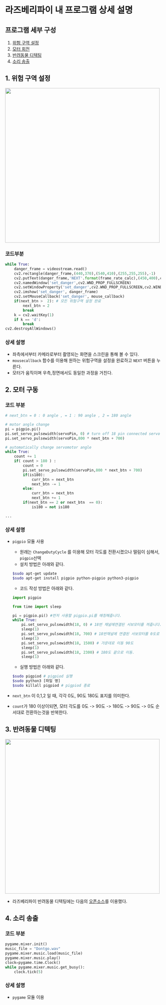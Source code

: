 # 라즈베리파이 내 프로그램 상세 설명

## 프로그램 세부 구성

1. [위험 구역 설정](https://github.com/KETI-lovelace/Pet-CCTV-Robot/tree/master/raspberrypi#1-%EC%9C%84%ED%97%98-%EA%B5%AC%EC%97%AD-%EC%84%A4%EC%A0%95)
2. [모터 회전](https://github.com/KETI-lovelace/Pet-CCTV-Robot/tree/master/raspberrypi#2-%EB%AA%A8%ED%84%B0-%EA%B5%AC%EB%8F%99)
3. [반려동물 디텍팅](https://github.com/KETI-lovelace/Pet-CCTV-Robot/tree/master/raspberrypi#3-%EB%B0%98%EB%A0%A4%EB%8F%99%EB%AC%BC-%EB%94%94%ED%85%8D%ED%8C%85)
4. [소리 송출](https://github.com/KETI-lovelace/Pet-CCTV-Robot/tree/master/raspberrypi#4-%EC%86%8C%EB%A6%AC-%EC%86%A1%EC%B6%9C)

## 1. 위험 구역 설정

<img src="./assets/danger_check.gif" width="500">

### 코드부분
```python
while True:
    danger_frame = videostream.read()
    cv2.rectangle(danger_frame,(440,370),(540,410),(255,255,255),-1)
    cv2.putText(danger_frame,'NEXT'.format(frame_rate_calc),(450,400),cv2.FONT_HERSHEY_SIMPLEX,1,(50,50,255),2,cv2.LINE_AA)
    cv2.namedWindow('set_danger',cv2.WND_PROP_FULLSCREEN)
    cv2.setWindowProperty('set_danger',cv2.WND_PROP_FULLSCREEN,cv2.WINDOW_FULLSCREEN)
    cv2.imshow('set_danger', danger_frame)
    cv2.setMouseCallback('set_danger', mouse_callback)
    if(next_btn >  2): # 모든 위험구역 설정 완료
        next_btn = 2
        break
    k = cv2.waitKey(1)
    if k == 'd':
        break
cv2.destroyAllWindows()
```

### 상세 설명
- 좌측에서부터 카메라로부터 촬영되는 화면을 스크린을 통해 볼 수 있다.
- ``mousecallback`` 함수를 이용해 원하는 위험구역을 설정을 완료하고 ``NEXT`` 버튼을 누른다.
- 모터가 움직이며 우측,정면에서도 동일한 과정을 거친다.


## 2. 모터 구동

### 코드 부분

```python
# next_btn = 0 : 0 angle , = 1 : 90 angle , 2 = 180 angle

# motor angle change
pi = pigpio.pi()
pi.set_servo_pulsewidth(servoPin, 0) # turn off 18 pin connected servo motor.
pi.set_servo_pulsewidth(servoPin,800 * next_btn + 700)

# automatically change servomotor angle
while True:
    count += 1
    if( count > 180 ) :
        count = 0
        pi.set_servo_pulsewidth(servoPin,800 * next_btn + 700)
        if(is180):
            curr_btn = next_btn
            next_btn -= 1
        else:
            curr_btn = next_btn
            next_btn += 1
        if(next_btn == 2 or next_btn  == 0):
            is180 = not is180

...

```
### 상세 설명

- ``pigpio`` 모듈 사용
    - 원래는 ``ChangeDutyCycle`` 를 이용해 모터 각도를 전환시켰으나 떨림이 심해서, ``pigpio``선택
    - 설치 방법은 아래와 같다.

    ```bash
    $sudo apt-get update
    $sudo apt-get install pigpio python-pigpio python3-pigpio
    ```
    - 코드 작성 방법은 아래와 같다.

    ```python
    import pigpio

    from time import sleep
    
    pi = pigpio.pi() #먼저 사용할 pigpio.pi를 매칭해줍니다.
    while True:
        pi.set_servo_pulsewidth(18, 0) # 18번 채널에연결된 서보모터를 꺼줍니다. 
        sleep(1)
        pi.set_servo_pulsewidth(18, 700) # 18번채널에 연결된 서보모터를 0도로 이동
        sleep(1)
        pi.set_servo_pulsewidth(18, 1500) # 가운데로 이동 90도
        sleep(1)
        pi.set_servo_pulsewidth(18, 2300) # 180도 끝으로 이동. 
        sleep(1)
    ```
    - 실행 방법은 아래와 같다.

    ```bash
    $sudo pigpiod # pigpiod 실행
    $sudo python3 [파일 명]
    $sudo killall pigpiod # pigpiod 종료
    ```
- ``next_btn`` 이 0,1,2 일 때, 각각 0도, 90도 180도 표지를 의미한다.
- ``count``가 180 이상이되면, 모터 각도를 0도 -> 90도 -> 180도 -> 90도 -> 0도 순서대로 전환하는것을 반복한다.

## 3. 반려동물 디텍팅

<img src="./assets/ai_check.gif" width="500">

- 라즈베리파이 반려동물 디텍팅에는 다음의 [오픈소스](https://github.com/EdjeElectronics/TensorFlow-Lite-Object-Detection-on-Android-and-Raspberry-Pi/blob/master/Raspberry_Pi_Guide.md)를 이용했다.

## 4. 소리 송출

### 코드 부분

```python
pygame.mixer.init()
music_file = "Dontgo.wav"
pygame.mixer.music.load(music_file)
pygame.mixer.music.play()
clock=pygame.time.Clock()
while pygame.mixer.music.get_busy():
    clock.tick(5)
```

### 상세 설명

- ``pygame`` 모듈 이용